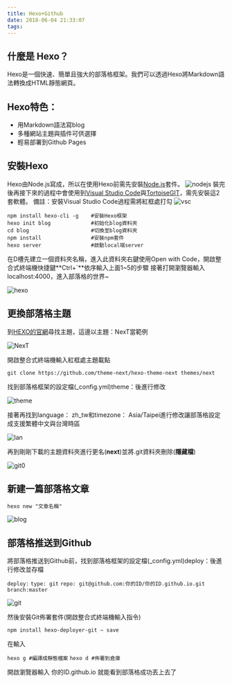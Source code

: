 ```yaml
---
title: Hexo+Github
date: 2018-06-04 21:33:07
tags:
---
```

## 什麼是 Hexo？
Hexo是一個快速、簡單且強大的部落格框架。我們可以透過Hexo將Markdown語法轉換成HTML靜態網頁。

## Hexo特色：

* 用Markdown語法寫blog
* 多種網站主題與插件可供選擇
* 輕易部署到Github Pages
<!-- more -->

## 安裝Hexo

Hexo由Node.js寫成，所以在使用Hexo前需先安裝[Node.js](https://nodejs.org/en/)套件。
![nodejs](/img/nodejs.png)
裝完後再接下來的過程中會使用到[Visual Studio Code](https://code.visualstudio.com/Download)與[TortoiseGIT](https://tortoisegit.org/)，需先安裝這2套軟體。
備註：安裝Visual Studio Code過程需將紅框處打勾
![vsc](/img/vsc.png)

```
npm install hexo-cli -g    #安裝Hexo框架
hexo init blog             #初始化blog資料夾
cd blog                    #切換至blog資料夾
npm install                #安裝npm套件
hexo server                #啟動local端server
```

在D槽先建立一個資料夾名稱，進入此資料夾右鍵使用Open with Code，開啟整合式終端機快捷鍵**Ctrl+\`**依序輸入上面1~5的步驟
接著打開瀏覽器輸入localhost:4000，進入部落格的世界~

![hexo](/img/hexo.png)

## 更換部落格主題
到[HEXO的官網](https://hexo.io/themes/)尋找主題，這邊以主題：NexT當範例

![NexT](/img/NexT.png)

開啟整合式終端機輸入紅框處主題載點

`git clone https://github.com/theme-next/hexo-theme-next themes/next`

找到部落格框架的設定檔(\_config.yml)theme：後進行修改

![theme](/img/theme.png)

接著再找到language： zh_tw和timezone： Asia/Taipei進行修改讓部落格設定成支援繁體中文與台灣時區

![lan](/img/lan.png)

再到剛剛下載的主題資料夾進行更名(**next**)並將.git資料夾刪除(**隱藏檔**)

![git0](/img/git0.png)

## 新建一篇部落格文章

`hexo new "文章名稱"`

![blog](/img/blog.png)

## 部落格推送到Github

將部落格推送到Github前，找到部落格框架的設定檔(\_config.yml)deploy：後進行修改並存檔

`deploy:`
`type: git`
`repo: git@github.com:你的ID/你的ID.github.io.git`
`branch:master`

![git](/img/git.png)

然後安裝Git佈署套件(開啟整合式終端機輸入指令)

`npm install hexo-deployer-git — save`

在輸入

`hexo g #編譯成靜態檔案`
`hexo d #佈署到倉庫`

開啟瀏覽器輸入 你的ID.github.io 就能看到部落格成功丟上去了